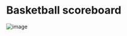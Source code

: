 # Basketball scoreboard

![image](https://user-images.githubusercontent.com/86593756/180360056-7ff3b960-0761-4923-a60c-6037b45e9101.png)
